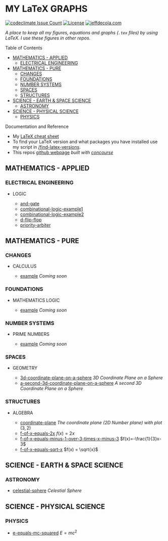 # MY LaTeX GRAPHS

[![codeclimate Issue Count](https://codeclimate.com/github/JeffDeCola/my-latex-graphs/badges/issue_count.svg)](https://codeclimate.com/github/JeffDeCola/my-latex-graphs/issues)
[![License](http://img.shields.io/:license-mit-blue.svg)](http://jeffdecola.mit-license.org)
[![jeffdecola.com](https://img.shields.io/badge/website-jeffdecola.com-blue)](https://jeffdecola.com)

_A place to keep all my figures, equations
 and graphs (`.tex` files) by using LaTeX.
I use these figures in other repos._

Table of Contents

* [MATHEMATICS - APPLIED](https://github.com/JeffDeCola/my-latex-graphs#mathematics---applied)
  * [ELECTRICAL ENGINEERING](https://github.com/JeffDeCola/my-latex-graphs#electrical-engineering)
* [MATHEMATICS - PURE](https://github.com/JeffDeCola/my-latex-graphs#mathematics---pure)
  * [CHANGES](https://github.com/JeffDeCola/my-latex-graphs#changes)
  * [FOUNDATIONS](https://github.com/JeffDeCola/my-latex-graphs#foundations)
  * [NUMBER SYSTEMS](https://github.com/JeffDeCola/my-latex-graphs#number-systems)
  * [SPACES](https://github.com/JeffDeCola/my-latex-graphs#spaces)
  * [STRUCTURES](https://github.com/JeffDeCola/my-latex-graphs#structures)
* [SCIENCE - EARTH & SPACE SCIENCE](https://github.com/JeffDeCola/my-latex-graphs#science---earth--space-science)
  * [ASTRONOMY](https://github.com/JeffDeCola/my-latex-graphs#astronomy)
* [SCIENCE - PHYSICAL SCIENCE](https://github.com/JeffDeCola/my-latex-graphs#science---physical-science)
  * [PHYSICS](https://github.com/JeffDeCola/my-latex-graphs#physics)

Documentation and Reference

* My
  [LaTeX cheat sheet](https://github.com/JeffDeCola/my-cheat-sheets/tree/master/software/development/languages/latex-cheat-sheet)
* To find your LaTeX version and what packages you have installed use
  my script in
  [/find-latex-versions](https://github.com/JeffDeCola/my-latex-graphs/tree/master/find-latex-versions).
* This repos
  [github webpage](https://jeffdecola.github.io/my-latex-graphs/)
  _built with
  [concourse](https://github.com/JeffDeCola/my-latex-graphs/blob/master/ci-README.md)_

## MATHEMATICS - APPLIED

### ELECTRICAL ENGINEERING

* LOGIC

  * [and-gate](https://github.com/JeffDeCola/my-latex-graphs/tree/master/mathematics/applied/electrical-engineering/logic/and-gate)
  * [combinational-logic-example1](https://github.com/JeffDeCola/my-latex-graphs/tree/master/mathematics/applied/electrical-engineering/logic/combinational-logic-example1)
  * [combinational-logic-example2](https://github.com/JeffDeCola/my-latex-graphs/tree/master/mathematics/applied/electrical-engineering/logic/combinational-logic-example2)
  * [d-flip-flop](https://github.com/JeffDeCola/my-latex-graphs/tree/master/mathematics/applied/electrical-engineering/logic/d-flip-flop)
  * [priority-arbiter](https://github.com/JeffDeCola/my-latex-graphs/tree/master/mathematics/applied/electrical-engineering/logic/priority-arbiter)

## MATHEMATICS - PURE

### CHANGES

* CALCULUS

  * [example](https://github.com/JeffDeCola/my-latex-graphs/tree/master/mathematics/pure/changes/calculus/diff-equation-basic)
    _Coming soon_

### FOUNDATIONS

* MATHEMATICS LOGIC

  * [example](https://github.com/JeffDeCola/my-latex-graphs/tree/master/mathematics/pure/foundations/mathematics-logic/example)
    _Coming soon_

### NUMBER SYSTEMS

* PRIME NUMBERS

  * [example](https://github.com/JeffDeCola/my-latex-graphs/tree/master/mathematics/pure/number-systems/prime-numbers/example)
    _Coming soon_

### SPACES

* GEOMETRY

  * [3d-coordinate-plane-on-a-sphere](https://github.com/JeffDeCola/my-latex-graphs/tree/master/mathematics/pure/spaces/geometry/3d-coordinate-plane-on-a-sphere)
    _3D Coordinate Plane on a Sphere_
  * [a-second-3d-coordinate-plane-on-a-sphere](https://github.com/JeffDeCola/my-latex-graphs/tree/master/mathematics/pure/spaces/geometry/a-second-3d-coordinate-plane-on-a-sphere)
    _A second 3D Coordinate Plane on a Sphere_

### STRUCTURES

* ALGEBRA

  * [coordinate-plane](https://github.com/JeffDeCola/my-latex-graphs/tree/master/mathematics/pure/structures/algebra/coordinate-plane) _The coordinate plane (2D Number plane) with plot_ $(3,2)$
  * [f-of-x-equals-2x](https://github.com/JeffDeCola/my-latex-graphs/tree/master/mathematics/pure/structures/algebra/f-of-x-equals-2x) $f(x) = 2x$
  * [f-of-x-equals-minus-1-over-3-times-x-minus-3](https://github.com/JeffDeCola/my-latex-graphs/tree/master/mathematics/pure/structures/algebra/f-of-x-equals-minus-1-over-3-times-x-minus-3) $f(x)=-\frac{1}{3}x-3$
  * [f-of-x-equals-sqrt-x](https://github.com/JeffDeCola/my-latex-graphs/tree/master/mathematics/pure/structures/algebra/f-of-x-equals-sqrt-x) $f(x) = \sqrt{x}$

## SCIENCE - EARTH & SPACE SCIENCE

### ASTRONOMY

* [celestial-sphere](https://github.com/JeffDeCola/my-latex-graphs/tree/master/science/earth-and-space-science/astronomy/celestial-sphere)
  _Celestial Sphere_

## SCIENCE - PHYSICAL SCIENCE

### PHYSICS

* [e-equals-mc-squared](https://github.com/JeffDeCola/my-latex-graphs/tree/master/science/physical-science/physics/e-equals-mc-squared) $E=mc^2$
